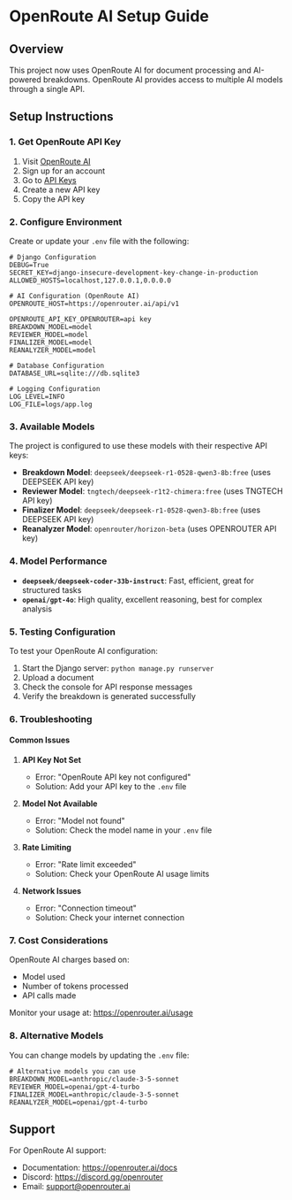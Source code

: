# OpenRoute AI Setup Guide

## Overview

This project now uses OpenRoute AI for document processing and AI-powered breakdowns. OpenRoute AI provides access to multiple AI models through a single API.

## Setup Instructions

### 1. Get OpenRoute API Key

1. Visit [OpenRoute AI](https://openrouter.ai/)
2. Sign up for an account
3. Go to [API Keys](https://openrouter.ai/keys)
4. Create a new API key
5. Copy the API key

### 2. Configure Environment

Create or update your `.env` file with the following:

```env
# Django Configuration
DEBUG=True
SECRET_KEY=django-insecure-development-key-change-in-production
ALLOWED_HOSTS=localhost,127.0.0.1,0.0.0.0

# AI Configuration (OpenRoute AI)
OPENROUTE_HOST=https://openrouter.ai/api/v1

OPENROUTE_API_KEY_OPENROUTER=api key
BREAKDOWN_MODEL=model
REVIEWER_MODEL=model
FINALIZER_MODEL=model
REANALYZER_MODEL=model

# Database Configuration
DATABASE_URL=sqlite:///db.sqlite3

# Logging Configuration
LOG_LEVEL=INFO
LOG_FILE=logs/app.log
```

### 3. Available Models

The project is configured to use these models with their respective API keys:

- **Breakdown Model**: `deepseek/deepseek-r1-0528-qwen3-8b:free` (uses DEEPSEEK API key)
- **Reviewer Model**: `tngtech/deepseek-r1t2-chimera:free` (uses TNGTECH API key)
- **Finalizer Model**: `deepseek/deepseek-r1-0528-qwen3-8b:free` (uses DEEPSEEK API key)
- **Reanalyzer Model**: `openrouter/horizon-beta` (uses OPENROUTER API key)

### 4. Model Performance

- **`deepseek/deepseek-coder-33b-instruct`**: Fast, efficient, great for structured tasks
- **`openai/gpt-4o`**: High quality, excellent reasoning, best for complex analysis

### 5. Testing Configuration

To test your OpenRoute AI configuration:

1. Start the Django server: `python manage.py runserver`
2. Upload a document
3. Check the console for API response messages
4. Verify the breakdown is generated successfully

### 6. Troubleshooting

#### Common Issues

1. **API Key Not Set**
   - Error: "OpenRoute API key not configured"
   - Solution: Add your API key to the `.env` file

2. **Model Not Available**
   - Error: "Model not found"
   - Solution: Check the model name in your `.env` file

3. **Rate Limiting**
   - Error: "Rate limit exceeded"
   - Solution: Check your OpenRoute AI usage limits

4. **Network Issues**
   - Error: "Connection timeout"
   - Solution: Check your internet connection

### 7. Cost Considerations

OpenRoute AI charges based on:
- Model used
- Number of tokens processed
- API calls made

Monitor your usage at: https://openrouter.ai/usage

### 8. Alternative Models

You can change models by updating the `.env` file:

```env
# Alternative models you can use
BREAKDOWN_MODEL=anthropic/claude-3-5-sonnet
REVIEWER_MODEL=openai/gpt-4-turbo
FINALIZER_MODEL=anthropic/claude-3-5-sonnet
REANALYZER_MODEL=openai/gpt-4-turbo
```

## Support

For OpenRoute AI support:
- Documentation: https://openrouter.ai/docs
- Discord: https://discord.gg/openrouter
- Email: support@openrouter.ai 
